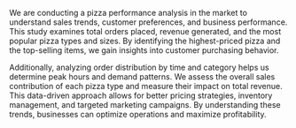 We are conducting a pizza performance analysis in the market to understand sales trends, customer preferences, and business performance. This study examines total orders placed, revenue generated, and the most popular pizza types and sizes. By identifying the highest-priced pizza and the top-selling items, we gain insights into customer purchasing behavior.

Additionally, analyzing order distribution by time and category helps us determine peak hours and demand patterns. We assess the overall sales contribution of each pizza type and measure their impact on total revenue. This data-driven approach allows for better pricing strategies, inventory management, and targeted marketing campaigns. By understanding these trends, businesses can optimize operations and maximize profitability.


